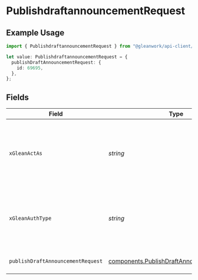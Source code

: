 # PublishdraftannouncementRequest

## Example Usage

```typescript
import { PublishdraftannouncementRequest } from "@gleanwork/api-client/models/operations";

let value: PublishdraftannouncementRequest = {
  publishDraftAnnouncementRequest: {
    id: 69695,
  },
};
```

## Fields

| Field                                                                                                                    | Type                                                                                                                     | Required                                                                                                                 | Description                                                                                                              |
| ------------------------------------------------------------------------------------------------------------------------ | ------------------------------------------------------------------------------------------------------------------------ | ------------------------------------------------------------------------------------------------------------------------ | ------------------------------------------------------------------------------------------------------------------------ |
| `xGleanActAs`                                                                                                            | *string*                                                                                                                 | :heavy_minus_sign:                                                                                                       | Email address of a user on whose behalf the request is intended to be made (should be non-empty only for global tokens). |
| `xGleanAuthType`                                                                                                         | *string*                                                                                                                 | :heavy_minus_sign:                                                                                                       | Auth type being used to access the endpoint (should be non-empty only for global tokens).                                |
| `publishDraftAnnouncementRequest`                                                                                        | [components.PublishDraftAnnouncementRequest](../../models/components/publishdraftannouncementrequest.md)                 | :heavy_check_mark:                                                                                                       | Publish draft announcement content.                                                                                      |